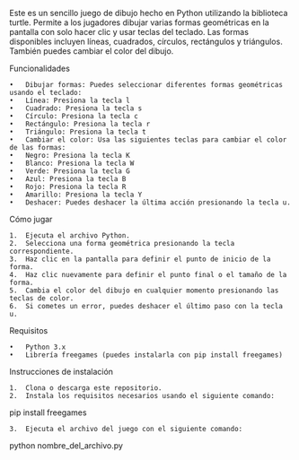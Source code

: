Este es un sencillo juego de dibujo hecho en Python utilizando la biblioteca turtle. Permite a los jugadores dibujar varias formas geométricas en la pantalla con solo hacer clic y usar teclas del teclado. Las formas disponibles incluyen líneas, cuadrados, círculos, rectángulos y triángulos. También puedes cambiar el color del dibujo.

Funcionalidades

	•	Dibujar formas: Puedes seleccionar diferentes formas geométricas usando el teclado:
	•	Línea: Presiona la tecla l
	•	Cuadrado: Presiona la tecla s
	•	Círculo: Presiona la tecla c
	•	Rectángulo: Presiona la tecla r
	•	Triángulo: Presiona la tecla t
	•	Cambiar el color: Usa las siguientes teclas para cambiar el color de las formas:
	•	Negro: Presiona la tecla K
	•	Blanco: Presiona la tecla W
	•	Verde: Presiona la tecla G
	•	Azul: Presiona la tecla B
	•	Rojo: Presiona la tecla R
	•	Amarillo: Presiona la tecla Y
	•	Deshacer: Puedes deshacer la última acción presionando la tecla u.

Cómo jugar

	1.	Ejecuta el archivo Python.
	2.	Selecciona una forma geométrica presionando la tecla correspondiente.
	3.	Haz clic en la pantalla para definir el punto de inicio de la forma.
	4.	Haz clic nuevamente para definir el punto final o el tamaño de la forma.
	5.	Cambia el color del dibujo en cualquier momento presionando las teclas de color.
	6.	Si cometes un error, puedes deshacer el último paso con la tecla u.

Requisitos

	•	Python 3.x
	•	Librería freegames (puedes instalarla con pip install freegames)

Instrucciones de instalación

	1.	Clona o descarga este repositorio.
	2.	Instala los requisitos necesarios usando el siguiente comando:

pip install freegames


	3.	Ejecuta el archivo del juego con el siguiente comando:

python nombre_del_archivo.py
